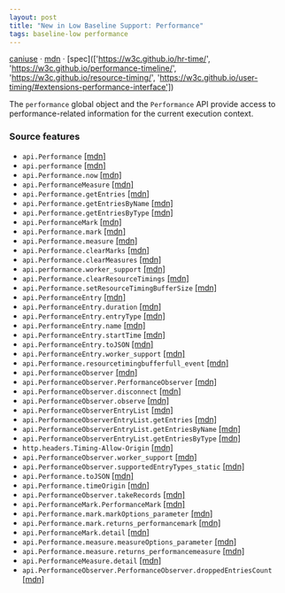 ```yaml
---
layout: post
title: "New in Low Baseline Support: Performance"
tags: baseline-low performance
---
```


[caniuse](https://caniuse.com/?search=performance) · [mdn](https://developer.mozilla.org/en-US/search?q=Performance) · [spec](['https://w3c.github.io/hr-time/', 'https://w3c.github.io/performance-timeline/', 'https://w3c.github.io/resource-timing/', 'https://w3c.github.io/user-timing/#extensions-performance-interface'])

The `performance` global object and the `Performance` API provide access to performance-related information for the current execution context.

### Source features

- ``api.Performance`` [[mdn]](https://developer.mozilla.org/en-US/search?q=api.Performance)
- ``api.performance`` [[mdn]](https://developer.mozilla.org/en-US/search?q=api.performance)
- ``api.Performance.now`` [[mdn]](https://developer.mozilla.org/en-US/search?q=api.Performance.now)
- ``api.PerformanceMeasure`` [[mdn]](https://developer.mozilla.org/en-US/search?q=api.PerformanceMeasure)
- ``api.Performance.getEntries`` [[mdn]](https://developer.mozilla.org/en-US/search?q=api.Performance.getEntries)
- ``api.Performance.getEntriesByName`` [[mdn]](https://developer.mozilla.org/en-US/search?q=api.Performance.getEntriesByName)
- ``api.Performance.getEntriesByType`` [[mdn]](https://developer.mozilla.org/en-US/search?q=api.Performance.getEntriesByType)
- ``api.PerformanceMark`` [[mdn]](https://developer.mozilla.org/en-US/search?q=api.PerformanceMark)
- ``api.Performance.mark`` [[mdn]](https://developer.mozilla.org/en-US/search?q=api.Performance.mark)
- ``api.Performance.measure`` [[mdn]](https://developer.mozilla.org/en-US/search?q=api.Performance.measure)
- ``api.Performance.clearMarks`` [[mdn]](https://developer.mozilla.org/en-US/search?q=api.Performance.clearMarks)
- ``api.Performance.clearMeasures`` [[mdn]](https://developer.mozilla.org/en-US/search?q=api.Performance.clearMeasures)
- ``api.performance.worker_support`` [[mdn]](https://developer.mozilla.org/en-US/search?q=api.performance.worker_support)
- ``api.Performance.clearResourceTimings`` [[mdn]](https://developer.mozilla.org/en-US/search?q=api.Performance.clearResourceTimings)
- ``api.Performance.setResourceTimingBufferSize`` [[mdn]](https://developer.mozilla.org/en-US/search?q=api.Performance.setResourceTimingBufferSize)
- ``api.PerformanceEntry`` [[mdn]](https://developer.mozilla.org/en-US/search?q=api.PerformanceEntry)
- ``api.PerformanceEntry.duration`` [[mdn]](https://developer.mozilla.org/en-US/search?q=api.PerformanceEntry.duration)
- ``api.PerformanceEntry.entryType`` [[mdn]](https://developer.mozilla.org/en-US/search?q=api.PerformanceEntry.entryType)
- ``api.PerformanceEntry.name`` [[mdn]](https://developer.mozilla.org/en-US/search?q=api.PerformanceEntry.name)
- ``api.PerformanceEntry.startTime`` [[mdn]](https://developer.mozilla.org/en-US/search?q=api.PerformanceEntry.startTime)
- ``api.PerformanceEntry.toJSON`` [[mdn]](https://developer.mozilla.org/en-US/search?q=api.PerformanceEntry.toJSON)
- ``api.PerformanceEntry.worker_support`` [[mdn]](https://developer.mozilla.org/en-US/search?q=api.PerformanceEntry.worker_support)
- ``api.Performance.resourcetimingbufferfull_event`` [[mdn]](https://developer.mozilla.org/en-US/search?q=api.Performance.resourcetimingbufferfull_event)
- ``api.PerformanceObserver`` [[mdn]](https://developer.mozilla.org/en-US/search?q=api.PerformanceObserver)
- ``api.PerformanceObserver.PerformanceObserver`` [[mdn]](https://developer.mozilla.org/en-US/search?q=api.PerformanceObserver.PerformanceObserver)
- ``api.PerformanceObserver.disconnect`` [[mdn]](https://developer.mozilla.org/en-US/search?q=api.PerformanceObserver.disconnect)
- ``api.PerformanceObserver.observe`` [[mdn]](https://developer.mozilla.org/en-US/search?q=api.PerformanceObserver.observe)
- ``api.PerformanceObserverEntryList`` [[mdn]](https://developer.mozilla.org/en-US/search?q=api.PerformanceObserverEntryList)
- ``api.PerformanceObserverEntryList.getEntries`` [[mdn]](https://developer.mozilla.org/en-US/search?q=api.PerformanceObserverEntryList.getEntries)
- ``api.PerformanceObserverEntryList.getEntriesByName`` [[mdn]](https://developer.mozilla.org/en-US/search?q=api.PerformanceObserverEntryList.getEntriesByName)
- ``api.PerformanceObserverEntryList.getEntriesByType`` [[mdn]](https://developer.mozilla.org/en-US/search?q=api.PerformanceObserverEntryList.getEntriesByType)
- ``http.headers.Timing-Allow-Origin`` [[mdn]](https://developer.mozilla.org/en-US/search?q=http.headers.Timing-Allow-Origin)
- ``api.PerformanceObserver.worker_support`` [[mdn]](https://developer.mozilla.org/en-US/search?q=api.PerformanceObserver.worker_support)
- ``api.PerformanceObserver.supportedEntryTypes_static`` [[mdn]](https://developer.mozilla.org/en-US/search?q=api.PerformanceObserver.supportedEntryTypes_static)
- ``api.Performance.toJSON`` [[mdn]](https://developer.mozilla.org/en-US/search?q=api.Performance.toJSON)
- ``api.Performance.timeOrigin`` [[mdn]](https://developer.mozilla.org/en-US/search?q=api.Performance.timeOrigin)
- ``api.PerformanceObserver.takeRecords`` [[mdn]](https://developer.mozilla.org/en-US/search?q=api.PerformanceObserver.takeRecords)
- ``api.PerformanceMark.PerformanceMark`` [[mdn]](https://developer.mozilla.org/en-US/search?q=api.PerformanceMark.PerformanceMark)
- ``api.Performance.mark.markOptions_parameter`` [[mdn]](https://developer.mozilla.org/en-US/search?q=api.Performance.mark.markOptions_parameter)
- ``api.Performance.mark.returns_performancemark`` [[mdn]](https://developer.mozilla.org/en-US/search?q=api.Performance.mark.returns_performancemark)
- ``api.PerformanceMark.detail`` [[mdn]](https://developer.mozilla.org/en-US/search?q=api.PerformanceMark.detail)
- ``api.Performance.measure.measureOptions_parameter`` [[mdn]](https://developer.mozilla.org/en-US/search?q=api.Performance.measure.measureOptions_parameter)
- ``api.Performance.measure.returns_performancemeasure`` [[mdn]](https://developer.mozilla.org/en-US/search?q=api.Performance.measure.returns_performancemeasure)
- ``api.PerformanceMeasure.detail`` [[mdn]](https://developer.mozilla.org/en-US/search?q=api.PerformanceMeasure.detail)
- ``api.PerformanceObserver.PerformanceObserver.droppedEntriesCount`` [[mdn]](https://developer.mozilla.org/en-US/search?q=api.PerformanceObserver.PerformanceObserver.droppedEntriesCount)
